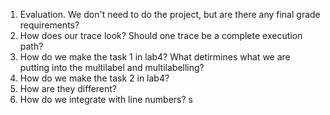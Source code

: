 1. Evaluation. We don't need to do the project, but are there any final grade requirements?
2. How does our trace look? Should one trace be a complete execution path?
2. How do we make the task 1 in lab4? What detirmines what we are putting into the multilabel and multilabelling?
3. How do we make the task 2 in lab4?
4. How are they different?
5. How do we integrate with line numbers?
s